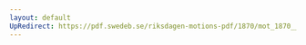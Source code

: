 ```yaml
---
layout: default
UpRedirect: https://pdf.swedeb.se/riksdagen-motions-pdf/1870/mot_1870__ak__00075.pdf
---
```

